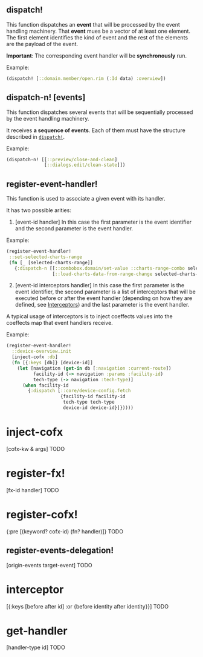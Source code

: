 ## dispatch!
This function dispatches an **event** that will be processed by the event handling machinery.
That **event** mues be a vector of at least one element. The first element identifies the kind of event and the rest of the elements are the payload of the event.

**Important**: The corresponding event handler will be **synchronously** run.

Example:
```clj
(dispatch! [::domain.member/open.rim (:Id data) :overview])
```

## dispatch-n! [events]
This function dispatches several events that will be sequentially processed by the event handling machinery.

It receives **a sequence of events**. Each of them must have the structure described in [`dispatch!`](https://github.com/GreenPowerMonitor/reffectory/blob/master/docs/api.md#dispatch).

Example:
```clj
(dispatch-n! [[::preview/close-and-clean]
              [::dialogs.edit/clean-state]])
```

## register-event-handler!
This function is used to associate a given event with its handler.

It has two possible arities:

1. [event-id handler]
In this case the first parameter is the event identifier and
the second parameter is the event handler.

Example:
```clj
(register-event-handler!
 ::set-selected-charts-range
 (fn [_ [selected-charts-range]]
   {:dispatch-n [[::combobox.domain/set-value ::charts-range-combo selected-charts-range]
                 [::load-charts-data-from-range-change selected-charts-range]]}))
```

2. [event-id interceptors handler]
In this case the first parameter is the event identifier,
the second parameter is a list of interceptors that will be executed before or after the event handler
(depending on how they are defined, see [Interceptors](https://github.com/GreenPowerMonitor/reffectory/blob/master/docs/interceptors.md))
and the last parameter is the event handler.

A typical usage of interceptors is to inject coeffects values into the coeffects map that event handlers receive.

Example:

```clj
(register-event-handler!
  ::device-overview.init
  [inject-cofx :db]
  (fn [{:keys [db]} [device-id]]
    (let [navigation (get-in db [:navigation :current-route])
          facility-id (-> navigation :params :facility-id)
          tech-type (-> navigation :tech-type)]
      (when facility-id
        {:dispatch [::core/device-config.fetch
                    {facility-id facility-id
                     tech-type tech-type
                     device-id device-id}]}))))
```

# inject-cofx
[cofx-kw & args]
TODO

# register-fx!
 [fx-id handler]
TODO

# register-cofx!
  {:pre [(keyword? cofx-id)
         (fn? handler)]}
TODO

## register-events-delegation!
[origin-events target-event]
TODO

# interceptor
[{:keys [before after id] :or {before identity after identity}}]
TODO

# get-handler
[handler-type id]
TODO
